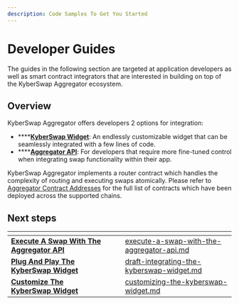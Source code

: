 ```yaml
---
description: Code Samples To Get You Started
---
```


# Developer Guides

The guides in the following section are targeted at application developers as well as smart contract integrators that are interested in building on top of the KyberSwap Aggregator ecosystem.

## Overview

KyberSwap Aggregator offers developers 2 options for integration:

* ****[**KyberSwap Widget**](../../kyberswap-widget/): An endlessly customizable widget that can be seamlessly integrated with a few lines of code.
* ****[**Aggregator API**](../aggregator-api-specification/): For developers that require more fine-tuned control when integrating swap functionality within their app.

KyberSwap Aggregator implements a router contract which handles the complexity of routing and executing swaps atomically. Please refer to [Aggregator Contract Addresses](../contracts/aggregator-contract-addresses.md) for the full list of contracts which have been deployed across the supported chains.

## Next steps

<table data-view="cards"><thead><tr><th></th><th data-hidden></th><th data-hidden></th><th data-hidden data-card-target data-type="content-ref"></th></tr></thead><tbody><tr><td><strong></strong><a href="execute-a-swap-with-the-aggregator-api.md"><strong>Execute A Swap With The Aggregator API</strong></a><strong></strong></td><td></td><td></td><td><a href="execute-a-swap-with-the-aggregator-api.md">execute-a-swap-with-the-aggregator-api.md</a></td></tr><tr><td><strong></strong><a href="../../kyberswap-widget/developer-guides/draft-integrating-the-kyberswap-widget.md"><strong>Plug And Play The KyberSwap Widget</strong></a><strong></strong></td><td></td><td></td><td><a href="../../kyberswap-widget/developer-guides/draft-integrating-the-kyberswap-widget.md">draft-integrating-the-kyberswap-widget.md</a></td></tr><tr><td><strong></strong><a href="../../kyberswap-widget/developer-guides/customizing-the-kyberswap-widget.md"><strong>Customize The KyberSwap Widget</strong></a><strong></strong></td><td></td><td></td><td><a href="../../kyberswap-widget/developer-guides/customizing-the-kyberswap-widget.md">customizing-the-kyberswap-widget.md</a></td></tr></tbody></table>

